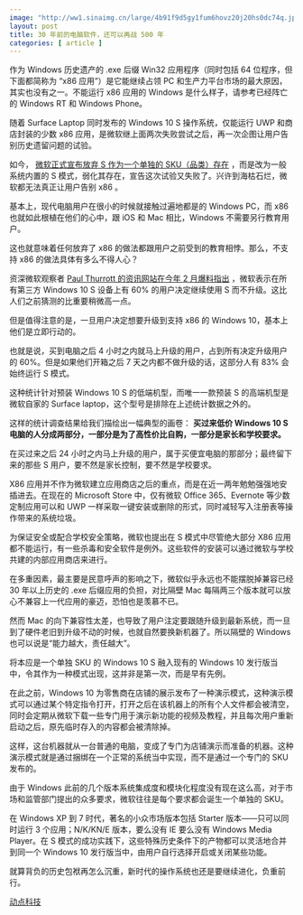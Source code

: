 ```yaml
---
image: "http://ww1.sinaimg.cn/large/4b91f9d5gy1fum6hovz20j20hs0dc74q.jpg"
layout: post
title: 30 年前的电脑软件，还可以再战 500 年
categories: [ article ]
---
```


作为 Windows 历史遗产的 .exe 后缀 Win32 应用程序（同时包括 64 位程序，但下面都简称为 “x86 应用”）是它能继续占领 PC 和生产力平台市场的最大原因，其实也没有之一。不能运行 x86 应用的 Windows 是什么样子，请参考已经阵亡的 Windows RT 和 Windows Phone。

随着 Surface Laptop 同时发布的 Windows 10 S 操作系统，仅能运行 UWP 和商店封装的少数 x86 应用，是微软继上面两次失败尝试之后，再一次企图让用户告别历史遗留问题的试验。

如今， [微软正式宣布放弃 S 作为一个单独的 SKU（品类）存在](https://cn.technode.com/post/2018-03-08/%e5%be%ae%e8%bd%af%e5%b0%86%e7%a0%8d%e6%8e%89-windows-10-s%ef%bc%8c%e5%b9%b6%e4%b8%ba%e4%b8%bb%e8%a6%81%e7%b3%bb%e7%bb%9f%e7%89%88%e6%9c%ac%e6%8f%90%e4%be%9b%e7%b1%bb%e4%bc%bc%e7%9a%84/) ，而是改为一般系统内置的 S 模式，弱化其存在，宣告这次试验又失败了。兴许到海枯石烂，微软都无法真正让用户告别 x86 。

基本上，现代电脑用户在很小的时候就接触过遍地都是的 Windows PC，而 x86 也就如此根植在他们的心中，跟 iOS 和 Mac 相比，Windows 不需要另行教育用户。

这也就意味着任何放弃了 x86 的做法都跟用户之前受到的教育相悖。那么，不支持 x86 的做法具体有多么不得人心？

资深微软观察者 [Paul Thurrott 的资讯网站在今年 2 月爆料指出](https://getpocket.com/a/read/2057529827) ，微软表示在所有第三方 Windows 10 S 设备上有 60% 的用户决定继续使用 S 而不升级。这比人们之前猜测的比重要稍微高一点。

但是值得注意的是，一旦用户决定想要升级到支持 x86 的 Windows 10，基本上他们是立即行动的。

也就是说，买到电脑之后 4 小时之内就马上升级的用户，占到所有决定升级用户的 60%。但是如果他们开箱之后 7 天之内都不做升级的话，这部分人有 83% 会始终运行 S 模式。

这种统计针对预装 Windows 10 S 的低端机型，而唯一一款预装 S 的高端机型是微软自家的 Surface laptop，这个型号是排除在上述统计数据之外的。

这样的统计调查结果给我们描绘出一幅典型的画卷： **买过来低价 Windows 10 S 电脑的人分成两部分，一部分是为了高性价比自购，一部分是家长和学校要求。**

在买过来之后 24 小时之内马上升级的用户，属于买便宜电脑的那部分；最终留下来的那些 S 用户，要不然是家长控制，要不然是学校要求。

X86 应用并不作为微软建立应用商店之后的重点，而是在近一两年勉勉强强地安插进去。在现在的 Microsoft Store 中，仅有微软 Office 365、Evernote 等少数定制应用可以和 UWP 一样采取一键安装或删除的形式，同时减轻写入注册表等操作带来的系统垃圾。

为保证安全或配合学校安全策略，微软也提出在 S 模式中尽管绝大部分 X86 应用都不能运行，有一些杀毒和安全软件是例外。这些软件的安装可以通过微软与学校共建的内部应用商店来进行。

在多重因素，最主要是民意呼声的影响之下，微软似乎永远也不能摆脱掉兼容已经 30 年以上历史的 .exe 后缀应用的负担，对比隔壁 Mac 每隔两三个版本就可以放心不兼容上一代应用的豪迈，恐怕也是羡慕不已。

然而 Mac 的向下兼容性太差，也导致了用户注定要跟随升级到最新系统，而一旦到了硬件老旧到升级不动的时候，也就自然要换新机器了。所以隔壁的 Windows 也可以说是“能力越大，责任越大”。

将本应是一个单独 SKU 的 Windows 10 S 融入现有的 Windows 10 发行版当中，令其作为一种模式出现，这并非是第一次，而是早有先例。

在此之前，Windows 10 为零售商在店铺的展示发布了一种演示模式，这种演示模式可以通过某个特定指令打开，打开之后在该机器上的所有个人文件都会被清空，同时会定期从微软下载一些专门用于演示新功能的视频及教程，并且每次用户重新启动之后，原先临时存入的内容都会被清除掉。

这样，这台机器就从一台普通的电脑，变成了专门为店铺演示而准备的机器。这种演示模式就是通过捆绑在一个正常的系统当中实现，而不是通过一个专门的 SKU 发布的。

由于 Windows 此前的几个版本系统集成度和模块化程度没有现在这么高，对于市场和监管部门提出的众多要求，微软往往是每个要求都会诞生一个单独的 SKU。

在 Windows XP 到 7 时代，著名的小众市场版本包括 Starter 版本——只可以同时运行 3 个应用；N/K/KN/E 版本，要么没有 IE 要么没有 Windows Media Player。在 S 模式的成功实践下，这些特殊历史条件下的产物都可以灵活地合并到同一个 Windows 10 发行版当中，由用户自行选择开启或关闭某些功能。

就算背负的历史包袱再怎么沉重，新时代的操作系统也还是要继续进化，负重前行。

[动点科技](https://cn.technode.com/post/2018-03-09/cant-get-rid-of-win32/)

